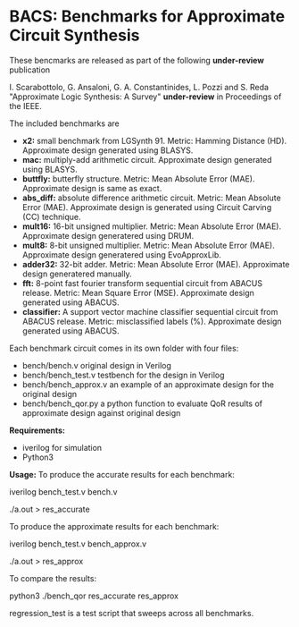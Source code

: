 # BACS: Benchmarks for Approximate Circuit Synthesis

These bencmarks are released as part of the following **under-review** publication

I. Scarabottolo, G. Ansaloni, G. A. Constantinides, L. Pozzi and S. Reda "Approximate Logic Synthesis: A Survey" **under-review** in Proceedings of the IEEE.

The included benchmarks are

- **x2:**      small benchmark from LGSynth 91. Metric: Hamming Distance (HD). Approximate design generated using BLASYS.
- **mac:**    multiply-add arithmetic circuit. Approximate design generated using BLASYS.
- **buttfly:**      butterfly structure. Metric: Mean Absolute Error (MAE). Approximate design is same as exact.
- **abs_diff:**      absolute difference arithmetic circuit. Metric: Mean Absolute Error (MAE). Approximate design is generated using Circuit Carving (CC) technique.
- **mult16:**  16-bit unsigned multiplier. Metric: Mean Absolute Error (MAE). Approximate design generatered using DRUM.
- **mult8:**  8-bit unsigned multiplier. Metric: Mean Absolute Error (MAE). Approximate design generatered using EvoApproxLib.
- **adder32:** 32-bit adder. Metric: Mean Absolute Error (MAE). Approximate design generatered manually.
- **fft:**     8-point fast fourier transform  sequential circuit from ABACUS release. Metric: Mean Square Error (MSE). Approximate design generated using ABACUS.
- **classifier:**     A support vector machine classifier sequential circuit from ABACUS release.  Metric: misclassified labels (%). Approximate design generated using ABACUS.


Each benchmark circuit comes in its own folder with four files:

- bench/bench.v           original design in Verilog
- bench/bench_test.v      testbench for the design in Verilog
- bench/bench_approx.v    an example of an approximate design for the original design
- bench/bench_qor.py      a python function to evaluate QoR results of approximate design against original design

**Requirements:**
- iverilog for simulation
- Python3


**Usage:** 
To produce the accurate results for each benchmark:

iverilog bench_test.v bench.v

./a.out > res_accurate

To produce the approximate results for each benchmark:

iverilog bench_test.v bench_approx.v

./a.out > res_approx

To compare the results:

python3 ./bench_qor res_accurate res_approx

regression_test is a test script that sweeps across all benchmarks.

